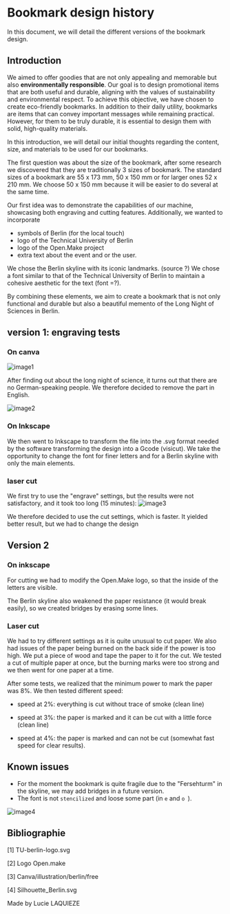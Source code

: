 # Bookmark design history

In this document, we will detail the different versions of the bookmark design.

## Introduction

We aimed to offer goodies that are not only appealing and memorable but also **environmentally responsible**.
Our goal is to design promotional items that are both useful and durable, aligning with the values of sustainability and environmental respect.
To achieve this objective, we have chosen to create eco-friendly bookmarks.
In addition to their daily utility, bookmarks are items that can convey important messages while remaining practical.
However, for them to be truly durable, it is essential to design them with solid, high-quality materials.

In this introduction, we will detail our initial thoughts regarding the content, size, and materials to be used for our bookmarks.

The first question was about the size of the bookmark, after some research we discovered that they are traditionally 3 sizes of bookmark.
The standard sizes of a bookmark are 55 x 173 mm, 50 x 150 mm or for larger ones 52 x 210 mm.
We choose 50 x 150 mm because it will be easier to do several at the same time.

Our first idea was to demonstrate the capabilities of our machine, showcasing both engraving and cutting features.
Additionally, we wanted to incorporate 

- symbols of Berlin (for the local touch)
- logo of the Technical University of Berlin
- logo of the Open.Make project
- extra text about the event and or the user.

We chose the Berlin skyline with its iconic landmarks. (source ?)
We chose a font similar to that of the Technical University of Berlin to maintain a cohesive aesthetic for the text (font =?).

By combining these elements, we aim to create a bookmark that is not only functional and durable but also a beautiful memento of the Long Night of Sciences in Berlin.

## version 1: engraving tests

### On canva

![image1]()

After finding out about the long night of science, it turns out that there are no German-speaking people.
We therefore decided to remove the part in English.

![image2]()

### On Inkscape

We then went to Inkscape to transform the file into the .svg format needed by the software transforming the design into a Gcode (visicut).
We take the opportunity to change the font for finer letters and for a Berlin skyline with only the main elements.

### laser cut

We first try to use the "engrave" settings, but the results were not satisfactory, and it took too long (15 minutes):
![image3]()



We therefore decided to  use the cut settings, which is faster. It yielded better result, but we had to change the design

## Version 2

### On inkscape

For cutting we had to modify the Open.Make logo, so that the inside of the letters are visible.

The Berlin skyline also weakened the paper resistance (it would break easily), so we  created bridges by erasing some lines.



### Laser cut

We had to try different settings as it is quite unusual to cut paper. We also had issues of the paper being burned on the back side if the power is too high. We put a piece of wood and tape the paper to it for the cut. We tested a cut of multiple paper at once, but the burning marks were too strong and we then went for one paper at a time.

After some tests, we realized that the minimum power to mark the paper was 8%.
We then tested different speed:

- speed at 2%: everything is cut without trace of smoke (clean line)

- speed at 3%: the paper is marked and it can be cut with a little force (clean line)

- speed at 4%: the paper is marked and can not be cut (somewhat fast speed for clear results).




## Known issues

- For the moment the bookmark is quite fragile due to the "Fersehturm" in the skyline, we may add bridges in a future version.
- The font is not `stencilized` and loose some part (in `e` and `o `).

![image4]()

## Bibliographie

[1] TU-berlin-logo.svg

[2] Logo Open.make

[3] Canva/illustration/berlin/free

[4] Silhouette_Berlin.svg

Made by Lucie LAQUIEZE
